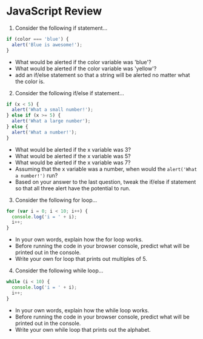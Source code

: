 JavaScript Review
=================

1. Consider the following if statement...

````js
if (color === 'blue') {
  alert('Blue is awesome!');
}
````
  * What would be alerted if the color variable was 'blue'?
  * What would be alerted if the color variable was 'yellow'?
  * add an if/else statement so that a string will be alerted no matter what the color is.

2. Consider the following if/else if statement...

````js
if (x < 5) {
  alert('What a small number!');
} else if (x >= 5) {
  alert('What a large number');
} else {
  alert('What a number!');
}
````
  * What would be alerted if the x variable was 3?
  * What would be alerted if the x variable was 5?
  * What would be alerted if the x variable was 7?
  * Assuming that the x variable was a number, when would the `alert('What a number!')` run?
  * Based on your answer to the last question, tweak the if/else if statement so that all three alert have the potential to run.

3. Consider the following for loop...

````js
for (var i = 0; i < 10; i++) {
  console.log('i = ' + i);
  i++;
}
````
  * In your own words, explain how the for loop works.
  * Before running the code in your browser console, predict what will be printed out in the console.
  * Write your own for loop that prints out multiples of 5.

4. Consider the following while loop...

````js
while (i < 10) {
  console.log('i = ' + i);
  i++;
}
````
  * In your own words, explain how the while loop works.
  * Before running the code in your browser console, predict what will be printed out in the console.
  * Write your own while loop that prints out the alphabet.